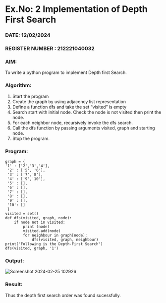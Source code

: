 # Ex.No: 2  Implementation of Depth First Search
### DATE: 12/02/2024                                                                           
### REGISTER NUMBER : 212221040032
### AIM: 
To write a python program to implement Depth first Search. 
### Algorithm:
1. Start the program
2. Create the graph by using adjacency list representation
3. Define a function dfs and take the set “visited” is empty 
4. Search start with initial node. Check the node is not visited then print the node.
5. For each neighbor node, recursively invoke the dfs search.
6. Call the dfs function by passing arguments visited, graph and starting node.
7. Stop the program.
### Program:
```
graph = {
'1' : ['2','3','4'],
 '2' : ['5', '6'],
 '3' : ['7','8'],
 '4' : ['9','10'],
 '5' : [],
 '6' : [],
 '7' : [],
 '8' : [],
 '9' : [],
 '10': []
 }
visited = set() 
def dfs(visited, graph, node): 
    if node not in visited:
        print (node)
        visited.add(node)
        for neighbour in graph[node]:
            dfs(visited, graph, neighbour)
print("Following is the Depth-First Search")
dfs(visited, graph, '1')
```

### Output:
![Screenshot 2024-02-25 102926](https://github.com/chgeethika/AI_Lab_2023-24/assets/142209368/ae355b9e-d3c0-4994-8d22-0b42fe9e23b5)




### Result:
Thus the depth first search order was found sucessfully.
